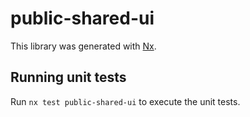 # public-shared-ui

This library was generated with [Nx](https://nx.dev).

## Running unit tests

Run `nx test public-shared-ui` to execute the unit tests.
